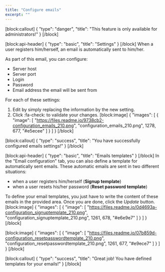 ```yaml
---
title: "Configure emails"
excerpt: ""
---
```

[block:callout]
{
  "type": "danger",
  "title": "This feature is only available for administrators!"
}
[/block]

[block:api-header]
{
  "type": "basic",
  "title": "Settings"
}
[/block]
When a user registers him/herself, an email is automatically sent to him/her.

As part of this email, you can configure:
* Server host
* Server port
* Login
* Password 
* Email address the email will be sent from 

For each of these settings:
1. Edit by simply replacing the information by the new setting.
2. Click :fa-check: to validate your changes.
[block:image]
{
  "images": [
    {
      "image": [
        "https://files.readme.io/9738cb2-configuration_emails_210.png",
        "configuration_emails_210.png",
        1278,
        677,
        "#e5ecee"
      ]
    }
  ]
}
[/block]

[block:callout]
{
  "type": "success",
  "title": "You have successfully configured emails settings!"
}
[/block]

[block:api-header]
{
  "type": "basic",
  "title": "Emails templates"
}
[/block]
In the "Email configuration" tab, you can also define a template for automatically sent emails. These automatic emails are sent in two different situations:
* when a user registers him/herself (**Signup template**)
* when a user resets his/her password (**Reset password template**)

To define your email templates, you just have to write the content of these emails in the provided area. Once you are done, click the *Update* button.
[block:image]
{
  "images": [
    {
      "image": [
        "https://files.readme.io/0d4693a-configuration_signuptemplate_210.png",
        "configuration_signuptemplate_210.png",
        1261,
        678,
        "#e6e9e7"
      ]
    }
  ]
}
[/block]

[block:image]
{
  "images": [
    {
      "image": [
        "https://files.readme.io/07b859d-configuration_resetpasswordtemplate_210.png",
        "configuration_resetpasswordtemplate_210.png",
        1261,
        677,
        "#e9ece7"
      ]
    }
  ]
}
[/block]

[block:callout]
{
  "type": "success",
  "title": "Great job! You have defined templates for your emails!"
}
[/block]